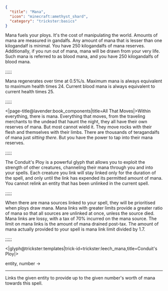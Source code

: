 ```json
{
  "title": "Mana",
  "icon": "minecraft:amethyst_shard",
  "category": "trickster:basics"
}
```

Mana fuels your ploys. It's the cost of manipulating the world. Amounts of mana are measured in gandalfs. 
Any amount of mana that is lesser than one kilogandalf is minimal. You have 250 kilogandalfs of mana reserves. 
Additionally, if you run out of mana, mana will be drawn from your very life. Such mana is referred to as blood mana, 
and you have 250 kilogandalfs of blood mana. 

;;;;;

Mana regenerates over time at 0.5%/s. Maximum mana is always equivalent to maximum health times 24. 
Current blood mana is always equivalent to current health times 25.

;;;;;

<|page-title@lavender:book_components|title=All That Moves|>Within everything, there is mana. 
Everything that moves, from the traveling merchants to the undead that haunt the night, 
they all have their own reserves of mana. But most cannot wield it. They move rocks with their flesh 
and themselves with their limbs. There are thousands of teragandalfs of mana just *sitting there*. 
But you have the power to tap into their mana reserves.

;;;;;

The Conduit's Ploy is a powerful glyph that allows you to exploit the strength of other creatures, 
channeling their mana through you and into your spells.
Each creature you link will stay linked only for the duration of the spell,
and only until the link has expended its permitted amount of mana. 
You cannot relink an entity that has been unlinked in the current spell.

;;;;;

When there are mana sources linked to your spell, they will be prioritised when ploys draw mana. 
Mana links with greater limits provide a greater ratio of mana so that all sources are unlinked at once, 
unless the source died. Mana links are lossy, with a tax of 70% incurred on the mana source. 
The limit on mana links is the amount of mana drained post-tax. 
The amount of mana actually provided to your spell is mana link limit divided by 1.7.

;;;;;

<|glyph@trickster:templates|trick-id=trickster:leech_mana,title=Conduit's Ploy|>

entity, number ->

---

Links the given entity to provide up to the given number's worth of mana towards this spell.